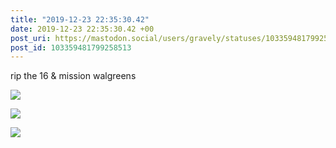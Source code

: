 ```yaml
---
title: "2019-12-23 22:35:30.42"
date: 2019-12-23 22:35:30.42 +00
post_uri: https://mastodon.social/users/gravely/statuses/103359481799258513
post_id: 103359481799258513
---
```

rip the 16 & mission walgreens


![](/images/23061295.jpg)

![](/images/23061296.jpg)

![](/images/23061297.jpg)

